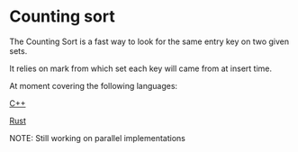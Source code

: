 # Counting sort

The Counting Sort is a fast way to look for the same entry key on two given sets.

It relies on mark from which set each key will came from at insert time.

At moment covering the following languages:

[C++](https://github.com/TIotti/bitwise_sort/tree/C++)

[Rust](https://github.com/TIotti/bitwise_sort/tree/rust)

NOTE: Still working on parallel implementations
